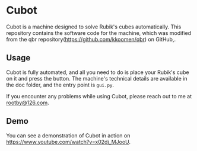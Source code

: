 # Cubot

Cubot is a machine designed to solve Rubik's cubes automatically. This repository contains the software code for the machine, which was modified from the qbr repository(https://github.com/kkoomen/qbr) on GitHub,.

## Usage

Cubot is fully automated, and all you need to do is place your Rubik's cube on it and press the button. The machine's technical details are available in the doc folder, and the entry point is `gui.py`.

If you encounter any problems while using Cubot, please reach out to me at rootby@126.com.

## Demo

You can see a demonstration of Cubot in action on https://www.youtube.com/watch?v=x02dj_MJooU.
